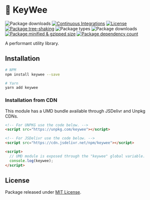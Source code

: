 # 🥝 KeyWee

![Package downloads](https://badgen.net/npm/v/keywee)
[![Continuous Integrations](https://github.com/HexM7/keywee/actions/workflows/continuous-integrations.yaml/badge.svg?branch=main)](https://github.com/HexM7/keywee/actions/workflows/continuous-integrations.yaml)
[![License](https://badgen.net/npm/license/keywee)](./LICENSE)
[![Package tree-shaking](https://badgen.net/bundlephobia/tree-shaking/keywee)](https://bundlephobia.com/package/keywee)
![Package types](https://badgen.net/npm/types/keywee)
![Package downloads](https://badgen.net/npm/dm/keywee)
[![Package minified & gzipped size](https://badgen.net/bundlephobia/minzip/keywee)](https://bundlephobia.com/package/keywee)
[![Package dependency count](https://badgen.net/bundlephobia/dependency-count/keywee)](https://bundlephobia.com/package/keywee)

A performant utility library.

## Installation

```sh
# NPM
npm install keywee --save

# Yarn
yarn add keywee
```

### Installation from CDN

This module has a UMD bundle available through JSDelivr and Unpkg CDNs.

```html
<!-- For UNPKG use the code below. -->
<script src="https://unpkg.com/keywee"></script>

<!-- For JSDelivr use the code below. -->
<script src="https://cdn.jsdelivr.net/npm/keywee"></script>

<script>
  // UMD module is exposed through the "keywee" global variable.
  console.log(keywee);
</script>
```

## License

Package released under [MIT License](./LICENSE).

